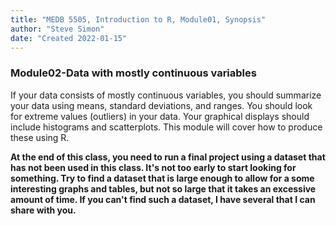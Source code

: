 ```yaml
---
title: "MEDB 5505, Introduction to R, Module01, Synopsis"
author: "Steve Simon"
date: "Created 2022-01-15"
---
```


### Module02-Data with mostly continuous variables

If your data consists of mostly continuous variables, you should summarize your data using means, standard deviations, and ranges. You should look for extreme values (outliers) in your data. Your graphical displays should include histograms and scatterplots. This module will cover how to produce these using R.

**At the end of this class, you need to run a final project using a dataset that has not been used in this class. It's not too early to start looking for something. Try to find a dataset that is large enough to allow for a some interesting graphs and tables, but not so large that it takes an excessive amount of time. If you can't find such a dataset, I have several that I can share with you.**
